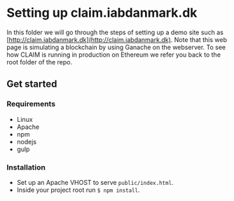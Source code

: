 # Setting up claim.iabdanmark.dk

In this folder we will go through the steps of setting up a demo site such as [http://claim.iabdanmark.dk](http://claim.iabdanmark.dk). Note that this web page is simulating a blockchain by using Ganache on the webserver. To see how CLAIM is running in production on Ethereum we refer you back to the root folder of the repo.
## Get started

### Requirements
* Linux
* Apache
* npm
* nodejs
* gulp

### Installation

* Set up an Apache VHOST to serve `public/index.html`.
* Inside your project root run `$ npm install`.

